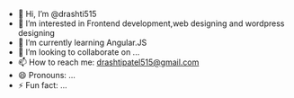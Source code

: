 - 👋 Hi, I’m @drashti515
- 👀 I’m interested in Frontend development,web designing and wordpress designing
- 🌱 I’m currently learning Angular.JS
- 💞️ I’m looking to collaborate on ...
- 📫 How to reach me: drashtipatel515@gmail.com
- 😄 Pronouns: ...
- ⚡ Fun fact: ...

<!---
drashti515/drashti515 is a ✨ special ✨ repository because its `README.md` (this file) appears on your GitHub profile.
You can click the Preview link to take a look at your changes.
--->
